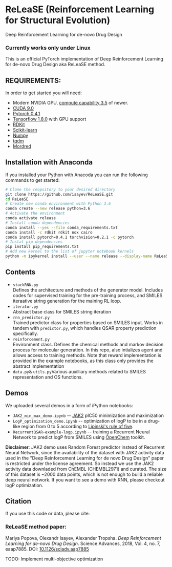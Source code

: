 # ReLeaSE (Reinforcement Learning for Structural Evolution)
Deep Reinforcement Learning for de-novo Drug Design

### Currently works only under Linux

This is an official PyTorch implementation of Deep Reinforcement Learning for de-novo Drug Design aka ReLeaSE method.

## REQUIREMENTS:
In order to get started you will need:
* Modern NVIDIA GPU, [compute capability 3.5](https://developer.nvidia.com/cuda-gpus) of newer.
* [CUDA 9.0](https://developer.nvidia.com/cuda-downloads)
* [Pytorch 0.4.1](https://pytorch.org)
* [Tensorflow 1.8.0](https://www.tensorflow.org/install/) with GPU support
* [RDKit](https://www.rdkit.org/docs/Install.html)
* [Scikit-learn](http://scikit-learn.org/)
* [Numpy](http://www.numpy.org/)
* [tqdm](https://github.com/tqdm/tqdm)
* [Mordred](https://github.com/mordred-descriptor/mordred)

## Installation with Anaconda

If you installed your Python with Anacoda you can run the following commands to get started:
```bash
# Clone the reopsitory to your desired directory
git clone https://github.com/isayev/ReLeaSE.git
cd ReLeaSE
# Create new conda environment with Python 3.6
conda create --new release python=3.6
# Activate the environment
conda activate release
# Install conda dependencies
conda install --yes --file conda_requirements.txt
conda install -c rdkit rdkit nox cairo
conda install pytorch=0.4.1 torchvision=0.2.1 -c pytorch
# Instal pip dependencies
pip install pip_requirements.txt
# Add new kernel to the list of jupyter notebook kernels
python -m ipykernel install --user --name release --display-name ReLeaSE
```
## Contents
*  `stackRNN.py`<br/>Defines the architecture and methods of the generator model. Includes codes for supervised training for the pre-training process, and SMILES iteraative string generation for the maining RL loop.
*  `iterator.py`<br/>Abstract base class for SMILES string iteration
*  `rnn_predictor.py`<br/> Trained predictor class for properties based on SMILES input. Works in tandem with `predictor.py`, which handles QSAR property prediction specifically.
*  `reinforcement.py`<br/> Environment class. Defines the chemical methods and markov decision process for molecular generation. In this repo, also intializes agent and allows access to training methods. Note that reward implementation is provided in the example notebooks, as this class only provides the abstract implementation
*  `data.py`& `utils.py`Various auxilliary methods related to SMILES representation and OS functions.

## Demos

We uploaded several demos in a form of iPython notebooks:
* `JAK2_min_max_demo.ipynb` -- [JAK2](https://www.ebi.ac.uk/chembl/target/inspect/CHEMBL2363062) pIC50 minimization and maximization
* `LogP_optimization_demo.ipynb` -- optimization of logP to be in a drug-like region 
from 0 to 5 according to [Lipinski's rule of five](https://en.wikipedia.org/wiki/Lipinski%27s_rule_of_five).
* `RecurrentQSAR-example-logp.ipynb` -- training a Recurrent Neural Network to predict logP from SMILES
using [OpenChem](https://github.com/Mariewelt/OpenChem) toolkit.

**Disclaimer**: JAK2 demo uses Random Forest predictor instead of Recurrent Neural Network,
since the availability of the dataset with JAK2 activity data used in the
"Deep Reinforcement Learning for de novo Drug Design" paper is restricted under
the license agreement. So instead we use the JAK2 activity data downladed from
ChEMBL (CHEMBL2971) and curated. The size of this dataset is ~2000 data points,
which is not enough to build a reliable deep neural network. If you want to see
a demo with RNN, please checkout logP optimization.

## Citation
If you use this code or data, please cite:

### ReLeaSE method paper:
Mariya Popova, Olexandr Isayev, Alexander Tropsha. *Deep Reinforcement Learning for de-novo Drug Design*. Science Advances, 2018, Vol. 4, no. 7, eaap7885. DOI: [10.1126/sciadv.aap7885](http://dx.doi.org/10.1126/sciadv.aap7885)

TODO: Implement multi-objective optimization
